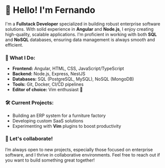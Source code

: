 # 👋 Hello! I'm Fernando

I'm a **Fullstack Developer** specialized in building robust enterprise software solutions. With solid experience in **Angular** and **Node.js**, I enjoy creating high-quality, scalable applications. I’m proficient in working with both **SQL** and **NoSQL** databases, ensuring data management is always smooth and efficient.

### 🚀 What I Do:
- **Frontend:** Angular, HTML, CSS, JavaScript/TypeScript
- **Backend:** Node.js, Express, NestJS
- **Databases:** SQL (PostgreSQL, MySQL), NoSQL (MongoDB)
- **Tools:** Git, Docker, CI/CD pipelines
- **Editor of choice:** Vim enthusiast 🚀

### 🛠️ Current Projects:
- Building an ERP system for a furniture factory
- Developing custom SaaS solutions
- Experimenting with **Vim** plugins to boost productivity

### 🤝 Let's collaborate!
I’m always open to new projects, especially those focused on enterprise software, and I thrive in collaborative environments. Feel free to reach out if you want to build something great together!

